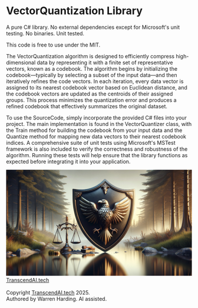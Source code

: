 
# VectorQuantization Library

A pure C# library. No external dependencies except for Microsoft's unit testing. No binaries. Unit tested.

This code is free to use under the MIT.

The VectorQuantization algorithm is designed to efficiently compress high-dimensional data by representing it with a finite set of representative vectors, known as a codebook. The algorithm begins by initializing the codebook—typically by selecting a subset of the input data—and then iteratively refines the code vectors. In each iteration, every data vector is assigned to its nearest codebook vector based on Euclidean distance, and the codebook vectors are updated as the centroids of their assigned groups. This process minimizes the quantization error and produces a refined codebook that effectively summarizes the original dataset.

To use the SourceCode, simply incorporate the provided C# files into your project. The main implementation is found in the VectorQuantizer class, with the Train method for building the codebook from your input data and the Quantize method for mapping new data vectors to their nearest codebook indices. A comprehensive suite of unit tests using Microsoft's MSTest framework is also included to verify the correctness and robustness of the algorithm. Running these tests will help ensure that the library functions as expected before integrating it into your application.

![AI Image](aiimage.jpg)
[TranscendAI.tech](https://TranscendAI.tech)<br>
<br>
Copyright [TranscendAI.tech](https://TranscendAI.tech) 2025.</br>
Authored by Warren Harding. AI assisted.</br>
